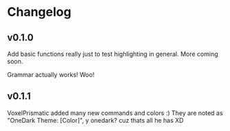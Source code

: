 # Changelog

## v0.1.0

Add basic functions really just to test highlighting in general. More coming soon.

Grammar actually works! Woo!

## v0.1.1

VoxelPrismatic added many new commands and colors :)
They are noted as "OneDark Theme: [Color]", y onedark? cuz thats all he has XD
